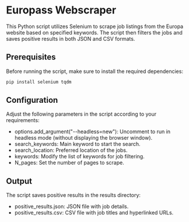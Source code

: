 # Europass Webscraper

This Python script utilizes Selenium to scrape job listings from the Europa website based on specified keywords. The script then filters the jobs and saves positive results in both JSON and CSV formats.

## Prerequisites

Before running the script, make sure to install the required dependencies:

```bash
pip install selenium tqdm
```

## Configuration
Adjust the following parameters in the script according to your requirements:

- options.add_argument("--headless=new"): Uncomment to run in headless mode (without displaying the browser window).
- search_keywords: Main keyword to start the search.
- search_location: Preferred location of the jobs.  
- keywords: Modify the list of keywords for job filtering.
- N_pages: Set the number of pages to scrape.


## Output
The script saves positive results in the results directory:

- positive_results.json: JSON file with job details.
- positive_results.csv: CSV file with job titles and hyperlinked URLs.
